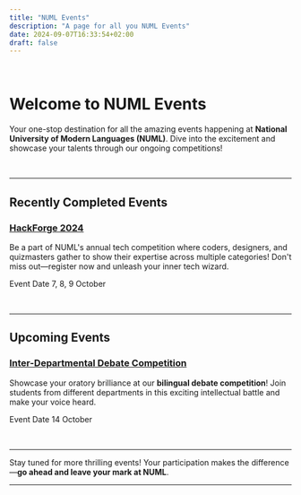 ```yaml
---
title: "NUML Events"
description: "A page for all you NUML Events"
date: 2024-09-07T16:33:54+02:00
draft: false
---
```


<br>

# Welcome to NUML Events

Your one-stop destination for all the amazing events happening at **National University of Modern Languages (NUML)**. Dive into the excitement and showcase your talents through our ongoing competitions!

<br>

---

## Recently Completed Events

### [HackForge 2024](https://numl.atrons.net/hackforge/)
Be a part of NUML's annual tech competition where coders, designers, and quizmasters gather to show their expertise across multiple categories! Don't miss out—register now and unleash your inner tech wizard.

<a class="text-muted">Event Date 7, 8, 9 October</a>

<br>

---

## Upcoming Events


### [Inter-Departmental Debate Competition](https://numl.atrons.net/debate/)
Showcase your oratory brilliance at our **bilingual debate competition**! Join students from different departments in this exciting intellectual battle and make your voice heard.

<a class="text-muted">Event Date 14 October</a>

<br>

---

Stay tuned for more thrilling events! Your participation makes the difference—**go ahead and leave your mark at NUML**.

---





